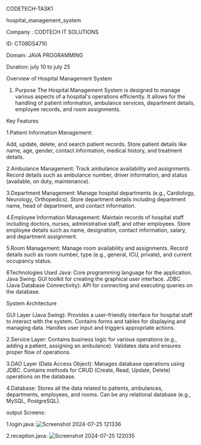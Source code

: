 CODETECH-TASK1

hospital_management_system

Company : CODTECH IT SOLUTIONS

ID: CT08DS4710

Domain: JAVA PROGRAMMING

Duration: july 10 to july 25

Overview of Hospital Management System

   1. Purpose The Hospital Management System is designed to manage various aspects of a hospital's operations efficiently. It allows for the handling of patient information, ambulance services, department details, employee records, and room assignments.

Key Features

1.Patient Information Management:

Add, update, delete, and search patient records. Store patient details like name, age, gender, contact information, medical history, and treatment details.

2.Ambulance Management: Track ambulance availability and assignments. Record details such as ambulance number, driver information, and status (available, on duty, maintenance).

3.Department Management: Manage hospital departments (e.g., Cardiology, Neurology, Orthopedics). Store department details including department name, head of department, and contact information.

4.Employee Information Management: Maintain records of hospital staff including doctors, nurses, administrative staff, and other employees. Store employee details such as name, designation, contact information, salary, and department assignment.

5.Room Management: Manage room availability and assignments. Record details such as room number, type (e.g., general, ICU, private), and current occupancy status.

6Technologies Used Java: Core programming language for the application. Java Swing: GUI toolkit for creating the graphical user interface. JDBC (Java Database Connectivity): API for connecting and executing queries on the database.

System Architecture

GUI Layer (Java Swing): Provides a user-friendly interface for hospital staff to interact with the system. Contains forms and tables for displaying and managing data. Handles user input and triggers appropriate actions.

2.Service Layer: Contains business logic for various operations (e.g., adding a patient, assigning an ambulance). Validates data and ensures proper flow of operations.

3.DAO Layer (Data Access Object): Manages database operations using JDBC. Contains methods for CRUD (Create, Read, Update, Delete) operations on the database.

4.Database: Stores all the data related to patients, ambulances, departments, employees, and rooms. Can be any relational database (e.g., MySQL, PostgreSQL).

output Screens:
   
   1.login.java:
   ![Screenshot 2024-07-25 121336](https://github.com/user-attachments/assets/f6cb204d-7f5d-400d-9f73-b327cd5b179e)

   2.reception.java:
   ![Screenshot 2024-07-25 122035](https://github.com/user-attachments/assets/5e10df94-e94f-47ee-bb88-580bd6c83802)


   

